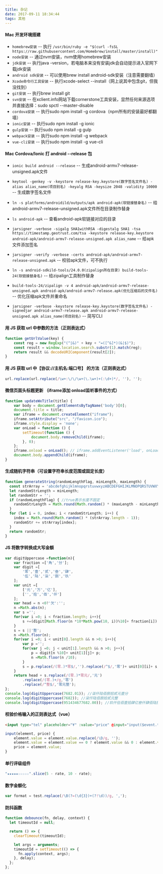 ```yaml
---
title: 杂记
date: 2017-09-11 18:34:44
tags: 其他
---
```


#### Mac 开发环境搭建

- `homebrew安装` -- 执行 `/usr/bin/ruby -e "$(curl -fsSL https://raw.githubusercontent.com/Homebrew/install/master/install)"`
- `node安装` -- 通过nvm安装，nvm使用homebrew安装
- `jdk安装` -- 执行java -version，若电脑本来没有安装jdk会自动提示进入官网下载jdk安装
- `android sdk安装` -- 可以使用brew install android-sdk安装（注意需要翻墙）
- `Xcode命令行工具安装` -- 执行xcode-select --install（网上说其中包含git，但我没找到）
- `git安装` -- 执行brew install git
- `svn安装` -- 在xclient.info网站下载cornerstone工具安装，显然任何来源选项并直接选择：sudo spctl --master-disable
- `cordova安装` -- 执行sudo npm install -g cordova（npm所有的安装最好都翻墙）
- `ionic安装` -- 执行sudo npm install -g ionic
- `gulp安装` -- 执行sudo npm install -g gulp
- `webpack安装` -- 执行sudo npm install -g webpack
- `vue-cli安装` -- 执行sudo npm install -g vue-cli

#### Mac Cordova/Ionic 打 android --release 包

- `ionic build android --release` -- 生成android-armv7-release-unsigned.apk文件
- `keytool -genkey -v -keystore release-key.keystore(数字签名文件名) -alias alias_name(项目别名) -keyalg RSA -keysize 2048 -validity 10000` -- 生成数字签名文件
- `ln -s platforms/androidild/outputs/apk android-apk(软链接替身名)` -- 给android-armv7-release-unsigned.apk文件所在目录制作替身
- `ls android-apk` -- 查看android-apk软链接对应的目录
- `jarsigner -verbose -sigalg SHA1withRSA -digestalg SHA1 -tsa https://timestamp.geotrust.com/tsa -keystore release-key.keystore android-apk/android-armv7-release-unsigned.apk alias_name` -- 给apk文件添加签名
- `jarsigner -verify -verbose -certs android-apk/android-armv7-release-unsigned.apk` -- 校验apk文件，可不执行
- `ln -s android-sdkild-tools/24.0.0(zipalign所在目录) build-tools-24(软链接替身名)` -- 给zipalign工具制作替身
- `build-tools-24/zipalign -v 4 android-apk/android-armv7-release-unsigned.apk android-apk/android-armv7-release.apk(优化压缩后的文件名)` -- 优化压缩apk文件并重命名

- `jarsigner -verbose -keystore release-key.keystore(数字签名文件名) -signedjar android-armv7-release.apk android-armv7-release-unsigned.apk alias_name(项目别名)` -- 简写CLI

#### 用 JS 获取 url 中参数的方法（正则表达式）

```javascript
function getUrlValue(key) {
    const reg = new RegExp("(^|&)" + key + "=([^&]*)(&|$)");
    const result = window.location.search.substr(1).match(reg);
    return result && decodeURIComponent(result[2]);
}
```

#### 用 JS 获取 url 中【协议://主机名:端口号】 的方法（正则表达式）

```javascript
url.replace(url.replace(/\w+:\/\/\w+(\.\w+)+(:\d+)*/, ''), '');
```

#### 微信页面头标题更新 （iframe添加 onload监听事件的方式）

```javascript
function updateWxTitle(title) {
    var body = document.getElementsByTagName('body')[0];
    document.title = title;
    var iframe = document.createElement("iframe");
    iframe.setAttribute("src", "/favicon.ico");
    iframe.style.display = 'none';
    var onLoad = function () {
        setTimeout(function () {
            document.body.removeChild(iframe);
        }, 0);
    };
    iframe.onload = onLoad(); // iframe.addEventListener('load', onLoad, false)在有些android手机上无效
    document.body.appendChild(iframe);
}
```

#### 生成随机字符串（可设置字符串长度范围或固定长度）

```javascript
function generateString(randomLengthFlag, minLength, maxLength) {
  const strArray = 'abcdefghijklmnopqrstuvwxyzABCDEFGHIJKLMNOPQRSTUVWXYZ0123456789'.split('');
  let randomStrLength = minLength;
  let randomStr = '';
  if (randomLengthFlag) { //true表示长度不固定
    randomStrLength = Math.round(Math.random() * (maxLength - minLength)) + minLength;
  }
  for (let i = 0, index; i < randomStrLength; i++) {
    index = Math.round(Math.random() * (strArray.length - 1));
    randomStr += strArray[index];
  }
  return randomStr;
}
```

#### JS 将数字转换成大写金额

```javascript
var digitUppercase =function(n){
    var fraction =['角','分'];
    var digit =[
        '零','壹','贰','叁','肆',
        '伍','陆','柒','捌','玖'
    ];
    var unit =[
        ['元','万','亿'],
        ['','拾','佰','仟']
    ];
    var head = n <0?'欠':'';
    n =Math.abs(n);
    var s ='';
    for(var i =0; i < fraction.length; i++){
        s +=(digit[Math.floor(n *10*Math.pow(10, i))%10]+ fraction[i]).replace(/零./,'');
    }
    s = s ||'整';
    n =Math.floor(n);
    for(var i =0; i < unit[0].length && n >0; i++){
        var p ='';
        for(var j =0; j < unit[1].length && n >0; j++){
            p = digit[n %10]+ unit[1][j]+ p;
            n =Math.floor(n /10);
        }
        s = p.replace(/(零.)*零$/,'').replace(/^$/,'零')+ unit[0][i]+ s;
    }
    return head + s.replace(/(零.)*零元/,'元')
        .replace(/(零.)+/g,'零')
        .replace(/^整$/,'零元整');
};
console.log(digitUppercase(7682.01)); //柒仟陆佰捌拾贰元壹分
console.log(digitUppercase(7682)); //柒仟陆佰捌拾贰元整
console.log(digitUppercase(951434677682.00)); //玖仟伍佰壹拾肆亿叁仟肆佰陆拾柒万柒仟陆佰捌拾贰元整
```

#### 校验价格输入的正则表达式（vue）

```html
<input type="tel" placeholder="¥" :value="price" @input="input($event.target, price)">
```

```javascript
input(element, price) {
    element.value = element.value.replace(/\D/g, '');
    element.value = element.value == 0 ? element.value && 0 : element.value.replace(/^0+/g, '');
    price = element.value;
}
```

#### 单行评级组件

```javascript
"★★★★★☆☆☆☆☆".slice(5 - rate, 10 - rate);
```

#### 数字金额化

```javascript
var format = test.replace(/\B(?=(\d{3})+(?!\d))/g, ',');
```

#### 防抖函数

```javascript
function debounce(fn, delay, context) {
  let timeoutId = null;

  return () => {
    clearTimeout(timeoutId);

    let args = arguments;
    timeoutId = setTimeout(() => {
      fn.apply(context, args);
    }, delay);
  };
};
```

